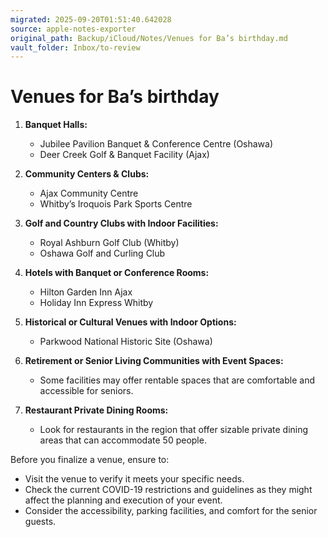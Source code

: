 ```yaml
---
migrated: 2025-09-20T01:51:40.642028
source: apple-notes-exporter
original_path: Backup/iCloud/Notes/Venues for Ba’s birthday.md
vault_folder: Inbox/to-review
---
```

# Venues for Ba’s birthday 

1. **Banquet Halls:**
   - Jubilee Pavilion Banquet & Conference Centre (Oshawa)
   - Deer Creek Golf & Banquet Facility (Ajax)

2. **Community Centers & Clubs:**
   - Ajax Community Centre
   - Whitby’s Iroquois Park Sports Centre

3. **Golf and Country Clubs with Indoor Facilities:**
   - Royal Ashburn Golf Club (Whitby)
   - Oshawa Golf and Curling Club

4. **Hotels with Banquet or Conference Rooms:**
   - Hilton Garden Inn Ajax
   - Holiday Inn Express Whitby

5. **Historical or Cultural Venues with Indoor Options:**
   - Parkwood National Historic Site (Oshawa)

6. **Retirement or Senior Living Communities with Event Spaces:**
   - Some facilities may offer rentable spaces that are comfortable and accessible for seniors.

7. **Restaurant Private Dining Rooms:**
   - Look for restaurants in the region that offer sizable private dining areas that can accommodate 50 people. 

Before you finalize a venue, ensure to:
- Visit the venue to verify it meets your specific needs.
- Check the current COVID-19 restrictions and guidelines as they might affect the planning and execution of your event.
- Consider the accessibility, parking facilities, and comfort for the senior guests.
